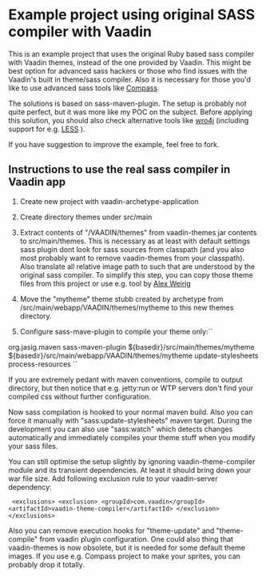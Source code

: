 Example project using original SASS compiler with Vaadin
========================================================

This is an example project that uses the original Ruby based sass compiler with Vaadin themes, instead of the one provided by Vaadin. This might be best option for advanced sass hackers or those who find issues with the Vaadin's built in theme/sass compiler. Also it is necessary for those you'd like to use advanced sass tools like [Compass](http://compass-style.org).

The solutions is based on sass-maven-plugin. The setup is probably not quite perfect, but it was more like my POC on the subject. Before applying this solution, you should also check alternative tools like [wro4j](https://code.google.com/p/wro4j/) (including support for e.g. [LESS](http://lesscss.org) ).

If you have suggestion to improve the example, feel free to fork.

Instructions to use the real sass compiler in Vaadin app
--------------------------------------------------------

1. Create new project with vaadin-archetype-application
2. Create directory themes under src/main
3. Extract contents of "/VAADIN/themes" from vaadin-themes jar contents to src/main/themes. This is necessary as at least with default settings sass plugin dont look for sass sources from classpath (and you also most probably want to remove vaadin-themes from your classpath). Also translate all relative image path to such that are understood by the original sass compiler. To simplify this step, you can copy those theme files from this project or use e.g. tool by [Alex Weirig](https://vaadin.com/forum/#!/thread/3167554)
4. Move the "mytheme" theme stubb created by archetype from /src/main/webapp/VAADIN/themes/mytheme to this new themes directory.

5. Configure sass-mave-plugin to compile your theme only:``
  <plugin>
    <groupId>org.jasig.maven</groupId>
    <artifactId>sass-maven-plugin</artifactId>
    <configuration>
    	<resources>
    		<resource>
    			<source>
    				<directory>${basedir}/src/main/themes/mytheme</directory>
    			</source>
    			<destination>${basedir}/src/main/webapp/VAADIN/themes/mytheme</destination>
    		</resource>
    	</resources>
    </configuration>
    <executions>
    	<execution>
    		<goals>
    			<goal>update-stylesheets</goal>
    		</goals>
    		<phase>process-resources</phase>
    	</execution>
    </executions>
  </plugin>`` 
  
  
  If you are extremely pedant with maven conventions, compile to output directory, but then notice that e.g. jetty:run or WTP servers don't find your compiled css without further configuration.

Now sass compilation is hooked to your normal maven build. Also you can force it manually with "sass:update-stylesheets" maven target. During the development you can also use "sass:watch" which detects changes automatically and immediately compiles your theme stuff when you modify your sass files.

You can still optimise the setup slightly by ignoring vaadin-theme-compiler module and its transient dependencies. At least it should bring down your war file size. Add following exclusion rule to your vaadin-server dependency:

``  <exclusions>
  	<exclusion>
  		<groupId>com.vaadin</groupId>
  		<artifactId>vaadin-theme-compiler</artifactId>
  	</exclusion>
  </exclusions>
``

Also you can remove execution hooks for "theme-update" and "theme-compile" from vaadin plugin configuration. One could also thing that vaadin-themes is now obsolete, but it is needed for some default theme images. If you use e.g. Compass project to make your sprites, you can probably drop it totally. 


